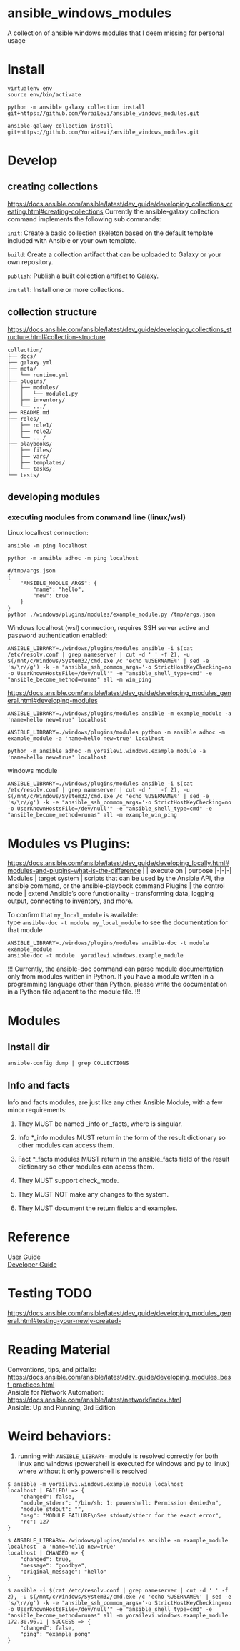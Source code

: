 # ansible_windows_modules
A collection of ansible windows modules that I deem missing for personal usage 


# Install
```
virtualenv env
source env/bin/activate
```
```
python -m ansible galaxy collection install git+https://github.com/YoraiLevi/ansible_windows_modules.git
```
```
ansible-galaxy collection install git+https://github.com/YoraiLevi/ansible_windows_modules.git
```

# Develop
## creating collections
https://docs.ansible.com/ansible/latest/dev_guide/developing_collections_creating.html#creating-collections
Currently the ansible-galaxy collection command implements the following sub commands:

`init`: Create a basic collection skeleton based on the default template included with Ansible or your own template.

`build`: Create a collection artifact that can be uploaded to Galaxy or your own repository.

`publish`: Publish a built collection artifact to Galaxy.

`install`: Install one or more collections.

## collection structure
https://docs.ansible.com/ansible/latest/dev_guide/developing_collections_structure.html#collection-structure

```
collection/
├── docs/
├── galaxy.yml
├── meta/
│   └── runtime.yml
├── plugins/
│   ├── modules/
│   │   └── module1.py
│   ├── inventory/
│   └── .../
├── README.md
├── roles/
│   ├── role1/
│   ├── role2/
│   └── .../
├── playbooks/
│   ├── files/
│   ├── vars/
│   ├── templates/
│   └── tasks/
└── tests/
```
## developing modules

### executing modules from command line (linux/wsl)

Linux localhost connection:


```
ansible -m ping localhost
```

```
python -m ansible adhoc -m ping localhost
```

```
#/tmp/args.json
{
    "ANSIBLE_MODULE_ARGS": {
        "name": "hello",
        "new": true
    }
}
python ./windows/plugins/modules/example_module.py /tmp/args.json
```
Windows localhost (wsl) connection, requires SSH server active and password authentication enabled:
```
ANSIBLE_LIBRARY=./windows/plugins/modules ansible -i $(cat /etc/resolv.conf | grep nameserver | cut -d ' ' -f 2), -u $(/mnt/c/Windows/System32/cmd.exe /c 'echo %USERNAME%' | sed -e 's/\r//g') -k -e "ansible_ssh_common_args='-o StrictHostKeyChecking=no -o UserKnownHostsFile=/dev/null'" -e "ansible_shell_type=cmd" -e "ansible_become_method=runas" all -m win_ping
```


https://docs.ansible.com/ansible/latest/dev_guide/developing_modules_general.html#developing-modules

```
ANSIBLE_LIBRARY=./windows/plugins/modules ansible -m example_module -a 'name=hello new=true' localhost
```
```
ANSIBLE_LIBRARY=./windows/plugins/modules python -m ansible adhoc -m example_module -a 'name=hello new=true' localhost
```

```
python -m ansible adhoc -m yorailevi.windows.example_module -a 'name=hello new=true' localhost
```

windows module
```
ANSIBLE_LIBRARY=./windows/plugins/modules ansible -i $(cat /etc/resolv.conf | grep nameserver | cut -d ' ' -f 2), -u $(/mnt/c/Windows/System32/cmd.exe /c 'echo %USERNAME%' | sed -e 's/\r//g') -k -e "ansible_ssh_common_args='-o StrictHostKeyChecking=no -o UserKnownHostsFile=/dev/null'" -e "ansible_shell_type=cmd" -e "ansible_become_method=runas" all -m example_win_ping
```
# Modules vs Plugins:
https://docs.ansible.com/ansible/latest/dev_guide/developing_locally.html#modules-and-plugins-what-is-the-difference
| |  execute on  | purpose
|-|-|-|
Modules | target system | scripts that can be used by the Ansible API, the ansible command, or the ansible-playbook command
Plugins | the control node |  extend Ansible’s core functionality - transforming data, logging output, connecting to inventory, and more.

To confirm that `my_local_module` is available:  
type `ansible-doc -t module my_local_module` to see the documentation for that module  
```
ANSIBLE_LIBRARY=./windows/plugins/modules ansible-doc -t module example_module
ansible-doc -t module  yorailevi.windows.example_module
```
!!!
Currently, the ansible-doc command can parse module documentation only from modules written in Python. If you have a module written in a programming language other than Python, please write the documentation in a Python file adjacent to the module file.
!!!


# Modules
## Install dir
```
ansible-config dump | grep COLLECTIONS
```
## Info and facts
Info and facts modules, are just like any other Ansible Module, with a few minor requirements:

1) They MUST be named <something>_info or <something>_facts, where <something> is singular.

2) Info *_info modules MUST return in the form of the result dictionary so other modules can access them.

3) Fact *_facts modules MUST return in the ansible_facts field of the result dictionary so other modules can access them.

4) They MUST support check_mode.

5) They MUST NOT make any changes to the system.

6) They MUST document the return fields and examples.


# Reference
[User Guide](https://docs.ansible.com/ansible/latest/user_guide/index.html)  
[Developer Guide](https://docs.ansible.com/ansible/latest/dev_guide/index.html)


# Testing TODO
https://docs.ansible.com/ansible/latest/dev_guide/developing_modules_general.html#testing-your-newly-created-



# Reading Material
Conventions, tips, and pitfalls: https://docs.ansible.com/ansible/latest/dev_guide/developing_modules_best_practices.html  
Ansible for Network Automation: https://docs.ansible.com/ansible/latest/network/index.html  
Ansible: Up and Running, 3rd Edition  


# Weird behaviors:
1) running with `ANSIBLE_LIBRARY-` module is resolved correctly for both linux and windows (powershell is executed for windows and py to linux) where without it only powershell is resolved

```
$ ansible -m yorailevi.windows.example_module localhost
localhost | FAILED! => {
    "changed": false,
    "module_stderr": "/bin/sh: 1: powershell: Permission denied\n",
    "module_stdout": "",
    "msg": "MODULE FAILURE\nSee stdout/stderr for the exact error",
    "rc": 127
}
```
```
$ ANSIBLE_LIBRARY=./windows/plugins/modules ansible -m example_module localhost -a 'name=hello new=true'
localhost | CHANGED => {
    "changed": true,
    "message": "goodbye",
    "original_message": "hello"
}
```

```
$ ansible -i $(cat /etc/resolv.conf | grep nameserver | cut -d ' ' -f 2), -u $(/mnt/c/Windows/System32/cmd.exe /c 'echo %USERNAME%' | sed -e 's/\r//g') -k -e "ansible_ssh_common_args='-o StrictHostKeyChecking=no -o UserKnownHostsFile=/dev/null'" -e "ansible_shell_type=cmd" -e "ansible_become_method=runas" all -m yorailevi.windows.example_module
172.30.96.1 | SUCCESS => {
    "changed": false,
    "ping": "example pong"
}
```